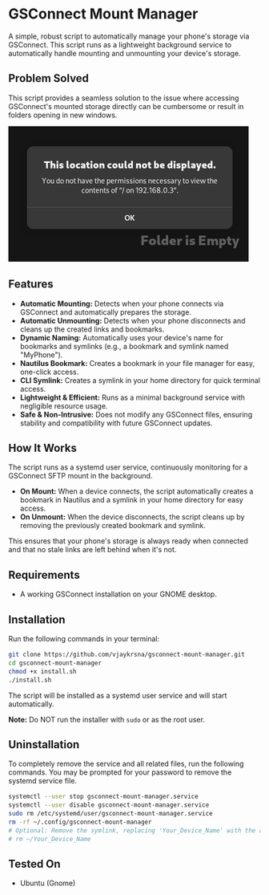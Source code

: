 # GSConnect Mount Manager

A simple, robust script to automatically manage your phone's storage via GSConnect. This script runs as a lightweight background service to automatically handle mounting and unmounting your device's storage.

## Problem Solved

This script provides a seamless solution to the issue where accessing GSConnect's mounted storage directly can be cumbersome or result in folders opening in new windows.

![error](./error.png)

## Features

- **Automatic Mounting:** Detects when your phone connects via GSConnect and automatically prepares the storage.
- **Automatic Unmounting:** Detects when your phone disconnects and cleans up the created links and bookmarks.
- **Dynamic Naming:** Automatically uses your device's name for bookmarks and symlinks (e.g., a bookmark and symlink named "MyPhone").
- **Nautilus Bookmark:** Creates a bookmark in your file manager for easy, one-click access.
- **CLI Symlink:** Creates a symlink in your home directory for quick terminal access.
- **Lightweight & Efficient:** Runs as a minimal background service with negligible resource usage.
- **Safe & Non-Intrusive:** Does not modify any GSConnect files, ensuring stability and compatibility with future GSConnect updates.

## How It Works

The script runs as a systemd user service, continuously monitoring for a GSConnect SFTP mount in the background.

- **On Mount:** When a device connects, the script automatically creates a bookmark in Nautilus and a symlink in your home directory for easy access.
- **On Unmount:** When the device disconnects, the script cleans up by removing the previously created bookmark and symlink.

This ensures that your phone's storage is always ready when connected and that no stale links are left behind when it's not.

## Requirements

- A working GSConnect installation on your GNOME desktop.

## Installation

Run the following commands in your terminal:
```bash
git clone https://github.com/vjaykrsna/gsconnect-mount-manager.git
cd gsconnect-mount-manager
chmod +x install.sh
./install.sh
```
The script will be installed as a systemd user service and will start automatically.

**Note:** Do NOT run the installer with `sudo` or as the root user.

## Uninstallation

To completely remove the service and all related files, run the following commands. You may be prompted for your password to remove the systemd service file.
```bash
systemctl --user stop gsconnect-mount-manager.service
systemctl --user disable gsconnect-mount-manager.service
sudo rm /etc/systemd/user/gsconnect-mount-manager.service
rm -rf ~/.config/gsconnect-mount-manager
# Optional: Remove the symlink, replacing 'Your_Device_Name' with the actual name
# rm ~/Your_Device_Name
```

## Tested On

- Ubuntu (Gnome)
